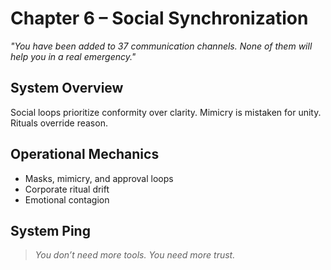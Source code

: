 # Chapter 6 – Social Synchronization

*"You have been added to 37 communication channels. None of them will help you in a real emergency."*

## System Overview

Social loops prioritize conformity over clarity. Mimicry is mistaken for unity. Rituals override reason.

## Operational Mechanics

- Masks, mimicry, and approval loops
- Corporate ritual drift
- Emotional contagion

## System Ping

> *You don’t need more tools. You need more trust.*
